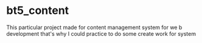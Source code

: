 # bt5_content
This particular project made for content management system for we b development that's why I could practice to do some create work for system
